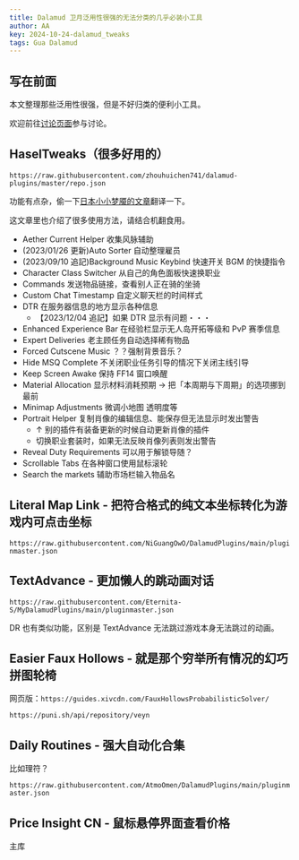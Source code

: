 ```yaml
---
title: Dalamud 卫月泛用性很强的无法分类的几乎必装小工具
author: AA
key: 2024-10-24-dalamud_tweaks
tags: Gua Dalamud
---
```


## 写在前面

本文整理那些泛用性很强，但是不好归类的便利小工具。

<!--more-->

欢迎前往[讨论页面](https://github.com/DeepseaXX/aakaigua/discussions)参与讨论。

## HaselTweaks（很多好用的）

`https://raw.githubusercontent.com/zhouhuichen741/dalamud-plugins/master/repo.json`

功能有点杂，偷一下[日本小小梦魇的文章](https://toramemoblog.com/haseltweaks)翻译一下。

这文章里也介绍了很多使用方法，请结合机翻食用。

- Aether Current Helper 收集风脉辅助
- (2023/01/26 更新)Auto Sorter 自动整理雇员
- (2023/09/10 追記)Background Music Keybind 快速开关 BGM 的快捷指令
- Character Class Switcher 从自己的角色面板快速换职业
- Commands 发送物品链接，查看别人正在骑的坐骑
- Custom Chat Timestamp 自定义聊天栏的时间样式
- DTR 在服务器信息的地方显示各种信息
  - 【2023/12/04 追記】如果 DTR 显示有问题・・・
- Enhanced Experience Bar 在经验栏显示无人岛开拓等级和 PvP 赛季信息
- Expert Deliveries 老主顾任务自动选择稀有物品
- Forced Cutscene Music ？？强制背景音乐？
- Hide MSQ Complete 不关闭职业任务引导的情况下关闭主线引导
- Keep Screen Awake 保持 FF14 窗口唤醒
- Material Allocation 显示材料消耗预期 → 把「本周期与下周期」的选项挪到最前
- Minimap Adjustments 微调小地图 透明度等
- Portrait Helper 复制肖像的编辑信息、能保存但无法显示时发出警告
  - ↑ 别的插件有装备更新的时候自动更新肖像的插件
  - 切换职业套装时，如果无法反映肖像列表则发出警告
- Reveal Duty Requirements 可以用于解锁导随？
- Scrollable Tabs 在各种窗口使用鼠标滚轮
- Search the markets 辅助市场栏输入物品名

## Literal Map Link - 把符合格式的纯文本坐标转化为游戏内可点击坐标

`https://raw.githubusercontent.com/NiGuangOwO/DalamudPlugins/main/pluginmaster.json`

## TextAdvance - 更加懒人的跳动画对话

`https://raw.githubusercontent.com/Eternita-S/MyDalamudPlugins/main/pluginmaster.json`

DR 也有类似功能，区别是 TextAdvance 无法跳过游戏本身无法跳过的动画。

## Easier Faux Hollows - 就是那个穷举所有情况的幻巧拼图轮椅

网页版：`https://guides.xivcdn.com/FauxHollowsProbabilisticSolver/`

`https://puni.sh/api/repository/veyn`

## Daily Routines - 强大自动化合集

比如理符？

`https://raw.githubusercontent.com/AtmoOmen/DalamudPlugins/main/pluginmaster.json`

## Price lnsight CN - 鼠标悬停界面查看价格

主库

